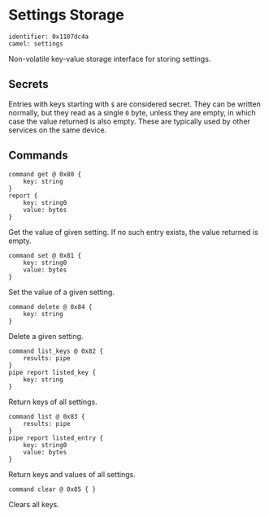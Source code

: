 # Settings Storage

    identifier: 0x1107dc4a
    camel: settings

Non-volatile key-value storage interface for storing settings.

## Secrets

Entries with keys starting with `$` are considered secret.
They can be written normally, but they read as a single `0` byte,
unless they are empty, in which case the value returned is also empty.
These are typically used by other services on the same device.

## Commands

    command get @ 0x80 {
        key: string
    }
    report {
        key: string0
        value: bytes
    }

Get the value of given setting. If no such entry exists, the value returned is empty.

    command set @ 0x81 {
        key: string0
        value: bytes
    }

Set the value of a given setting.

    command delete @ 0x84 {
        key: string
    }

Delete a given setting.

    command list_keys @ 0x82 {
        results: pipe
    }
    pipe report listed_key {
        key: string
    }

Return keys of all settings.

    command list @ 0x83 {
        results: pipe
    }
    pipe report listed_entry {
        key: string0
        value: bytes
    }

Return keys and values of all settings.

    command clear @ 0x85 { }

Clears all keys.